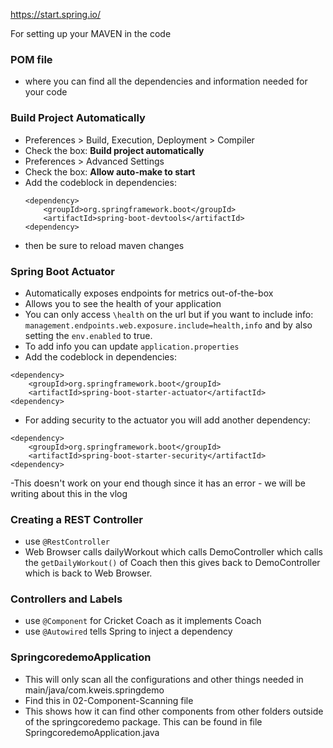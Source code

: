 https://start.spring.io/

For setting up your MAVEN in the code

### POM file
- where you can find all the dependencies and information needed for your code

### Build Project Automatically
- Preferences > Build, Execution, Deployment > Compiler
- Check the box: **Build project automatically**
- Preferences > Advanced Settings 
- Check the box: **Allow auto-make to start**
- Add the codeblock in dependencies: 
    ```
  <dependency>
		<groupId>org.springframework.boot</groupId>
		<artifactId>spring-boot-devtools</artifactId>
    <dependency>
  ```
- then be sure to reload maven changes

### Spring Boot Actuator 
- Automatically exposes endpoints for metrics out-of-the-box 
- Allows you to see the health of your application
- You can only access `\health` on the url but if you want to include info: 
`management.endpoints.web.exposure.include=health,info` and by also setting the `env.enabled` to true.
- To add info you can update `application.properties`
- Add the codeblock in dependencies:
```
<dependency>
    <groupId>org.springframework.boot</groupId>
    <artifactId>spring-boot-starter-actuator</artifactId>
<dependency>
```
- For adding security to the actuator you will add another dependency:
```
<dependency>
    <groupId>org.springframework.boot</groupId>
    <artifactId>spring-boot-starter-security</artifactId>
<dependency>
```
-This doesn't work on your end though since it has an error - we will be writing about this in the vlog

### Creating a REST Controller 
- use `@RestController`
- Web Browser calls dailyWorkout which calls DemoController
which calls the `getDailyWorkout()` of Coach then this gives back
to DemoController which is back to Web Browser.

### Controllers and Labels
- use `@Component` for Cricket Coach as it implements Coach
- use `@Autowired` tells Spring to inject a dependency

### SpringcoredemoApplication
- This will only scan all the configurations and other things needed in main/java/com.kweis.springdemo
- Find this in 02-Component-Scanning file 
- This shows how it can find other components from other folders outside of the springcoredemo package. This can be found in file SpringcoredemoApplication.java